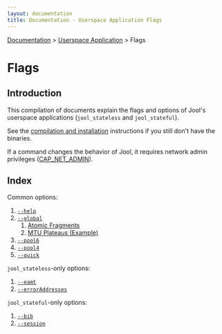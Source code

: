 ```yaml
---
layout: documentation
title: Documentation - Userspace Application Flags
---
```


[Documentation](doc-index.html) > [Userspace Application](doc-index.html#userspace-application) > Flags

# Flags

## Introduction

This compilation of documents explain the flags and options of Jool's userspace applications (`jool_stateless` and `jool_stateful`).

See the [compilation and installation](usr-install.html) instructions if you still don't have the binaries.

If a command changes the behavior of Jool, it requires network admin privileges (<a href="http://linux.die.net/man/7/capabilities" target="_blank">CAP_NET_ADMIN</a>).

## Index

Common options:

1. [`--help`](usr-flags-help.html)
2. [`--global`](usr-flags-global.html)
	1. [Atomic Fragments](usr-flags-atomic.html)
	2. [MTU Plateaus (Example)](usr-flags-plateaus.html)
3. [`--pool6`](usr-flags-pool6.html)
4. [`--pool4`](usr-flags-pool4.html)
5. [`--quick`](usr-flags-quick.html)

`jool_stateless`-only options:

1. [`--eamt`](usr-flags-eamt.html)
2. [`--errorAddresses`](usr-flags-error-addresses.html)

`jool_stateful`-only options:

1. [`--bib`](usr-flags-bib.html)
2. [`--session`](usr-flags-session.html)

